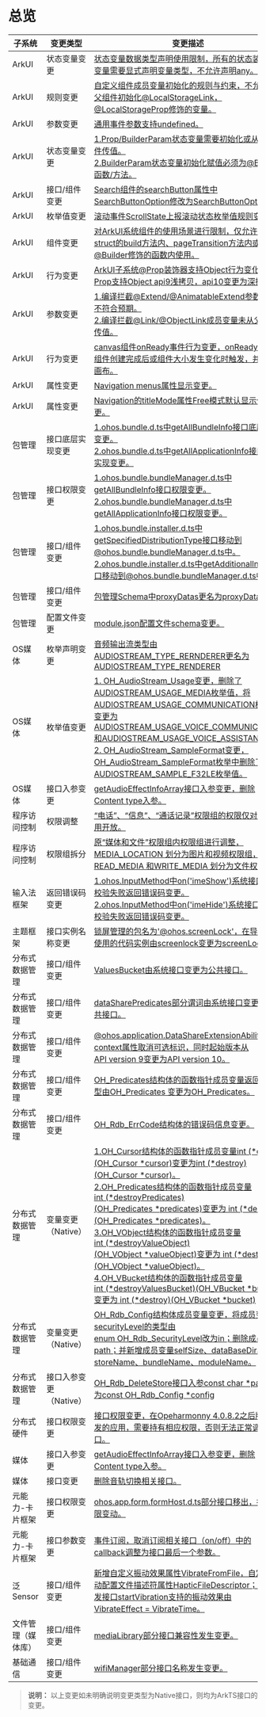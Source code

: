 # 总览


| 子系统 | 变更类型 | 变更描述 | 
| -------- | -------- | -------- |
| ArkUI | 状态变量变更 | [状态变量数据类型声明使用限制，所有的状态装饰器变量需要显式声明变量类型，不允许声明any。](changelogs-arkui.md#clarkui1-状态变量数据类型声明使用限制) | 
| ArkUI | 规则变更 | [自定义组件成员变量初始化的规则与约束，不允许从父组件初始化@LocalStorageLink，@LocalStorageProp修饰的变量。](changelogs-arkui.md#clarkui2-自定义组件成员变量初始化的规则与约束) | 
| ArkUI | 参数变更 | [通用事件参数支持undefined。](changelogs-arkui.md#clarkui3-通用事件参数支持undefined) | 
| ArkUI | 状态变量变更 | [1.Prop/BuilderParam状态变量需要初始化或从父组件传值。](changelogs-arkui.md#clarkui4-propbuilderparam-状态变量需要初始化或从父组件传值)<br/>[2.BuilderParam状态变量初始化赋值必须为@Builder函数/方法。](changelogs-arkui.md#clarkui5-builderparam-状态变量初始化赋值必须为builder函数方法) | 
| ArkUI | 接口/组件变更 | [Search组件的searchButton属性中SearchButtonOption修改为SearchButtonOptions。](changelogs-arkui.md#clarkui6-search组件的searchbutton属性中searchbuttonoption修改为searchbuttonoptions) | 
| ArkUI | 枚举值变更 | [滚动事件ScrollState上报滚动状态枚举值规则变更。](changelogs-arkui.md#clarkui7-滚动事件上报滚动状态枚举值规则变更) | 
| ArkUI | 组件变更 | [对ArkUI系统组件的使用场景进行限制，仅允许在struct的build方法内、pageTransition方法内或@Builder修饰的函数内使用。](changelogs-arkui.md#clarkui8-arkui系统组件使用限制) | 
| ArkUI | 行为变更 | [ArkUI子系统@Prop装饰器支持Object行为变化，Prop支持Object&nbsp;api9浅拷贝，api10变更为深拷贝。](changelogs-arkui.md#clarkui9-prop在api-9支持object浅拷贝api-10变更为深拷贝) | 
| ArkUI | 参数变更 | [1.编译拦截@Extend/@AnimatableExtend参数个数不符合预期。](changelogs-arkui.md#clarkui10-编译拦截extendanimatableextend参数个数不符合预期)<br/>[2.编译拦截@Link/@ObjectLink成员变量未从父组件传值。](changelogs-arkui.md#clarkui11-编译拦截linkobjectlink成员变量未从父组件传值) | 
| ArkUI | 行为变更 | [canvas组件onReady事件行为变更，onReady事件在组件创建完成后或组件大小发生变化时触发，并清空画布。](changelogs-arkui.md#clarkui12-canvas组件onready事件行为变更) | 
| ArkUI | 属性变更 | [Navigation menus属性显示变更。](changelogs-arkui.md#clarkui13-navigation-menus属性显示变更) |
| ArkUI | 属性变更 | [Navigation的titleMode属性Free模式默认显示位置变更。](changelogs-arkui.md#clarkui14-navigation的titlemode属性free模式默认显示位置变更) |
| 包管理 | 接口底层实现变更 | [1.ohos.bundle.d.ts中getAllBundleInfo接口底层实现变更。](changelogs-bundlemanager.md#clbundlemanager1-包管理ohosbundledts中getallbundleinfo接口底层实现变更)<br/>[2.ohos.bundle.d.ts中getAllApplicationInfo接口底层实现变更。](changelogs-bundlemanager.md#clbundlemanager2-包管理ohosbundledts中getallapplicationinfo接口底层实现变更) | 
| 包管理 | 接口权限变更 | [1.ohos.bundle.bundleManager.d.ts中getAllBundleInfo接口权限变更。](changelogs-bundlemanager.md#clbundlemanager3-包管理ohosbundlebundlemanagerdts中getallbundleinfo接口权限变更)<br/>[2.ohos.bundle.bundleManager.d.ts中getAllApplicationInfo接口权限变更。](changelogs-bundlemanager.md#clbundlemanager4-包管理ohosbundlebundlemanagerdts中getallapplicationinfo接口权限变更) | 
| 包管理 | 接口/组件变更 | [1.ohos.bundle.installer.d.ts中getSpecifiedDistributionType接口移动到@ohos.bundle.bundleManager.d.ts中。](changelogs-bundlemanager.md#clbundlemanager5-包管理ohosbundleinstallerdts中getspecifieddistributiontype接口移动到ohosbundlebundlemanagerdts中)<br/>[2.ohos.bundle.installer.d.ts中getAdditionalInfo接口移动到@ohos.bundle.bundleManager.d.ts中。](changelogs-bundlemanager.md#clbundlemanager6-包管理ohosbundleinstallerdts中getadditionalinfo接口移动到ohosbundlebundlemanagerdts中) | 
| 包管理 | 接口/组件变更 | [包管理Schema中proxyDatas更名为proxyData。](changelogs-bundlemanager.md#clbundlemanager7-应用配置文件modulejson5中proxydatas更名为proxydata) | 
| 包管理 | 配置文件变更 | [module.json配置文件schema变更。](https://gitee.com/openharmony/docs/blob/master/zh-cn/release-notes/changelogs/OpenHarmony_4.0.9.3/changelogs-bundlemanager.md) | 
| OS媒体 | 枚举声明变更 | [音频输出流类型由AUDIOSTREAM_TYPE_RERNDERER更名为AUDIOSTREAM_TYPE_RENDERER](changelogs-multimedia.md#clmultimedia1-音频c接口流类型枚举声明变更) | 
| OS媒体 | 枚举值变更 | [1.&nbsp;OH_AudioStream_Usage变更，删除了AUDIOSTREAM_USAGE_MEDIA枚举值，将AUDIOSTREAM_USAGE_COMMUNICATION枚举值变更为AUDIOSTREAM_USAGE_VOICE_COMMUNICATION和AUDIOSTREAM_USAGE_VOICE_ASSISTANT。](changelogs-multimedia.md#clmultimedia2-oh_audiostream_usage变更)<br/>[2.&nbsp;OH_AudioStream_SampleFormat变更，OH_AudioStream_SampleFormat枚举中删除了AUDIOSTREAM_SAMPLE_F32LE枚举值。](changelogs-multimedia.md#clmultimedia3-oh_audiostream_sampleformat变更删除audiostream_sample_f32le) | 
| OS媒体 | 接口入参变更 | [getAudioEffectInfoArray接口入参变更，删除Content&nbsp;type入参。](changelogs-multimedia.md#clmultimedia4-getaudioeffectinfoarray接口入参变更删除content-type入参) | 
| 程序访问控制 | 权限调整 | [“电话”、“信息”、“通话记录”权限组的权限仅对系统应用开放。](changelogs-accessToken.md#claccesstoken2-电话信息通话记录权限组的权限申请方式调整) | 
| 程序访问控制 | 权限组拆分 | [原“媒体和文件”权限组内权限组进行调整，MEDIA_LOCATION&nbsp;划分为图片和视频权限组，READ_MEDIA&nbsp;和WRITE_MEDIA&nbsp;划分为文件权限组。](changelogs-accessToken.md#claccesstoken1-媒体和文件权限组拆分) | 
| 输入法框架 | 返回错误码变更 | [1.ohos.InputMethod中on('imeShow')系统接口权限校验失败返回错误码变更。](changelogs-imf.md#climf1-ohosinputmethod中onimeshow系统接口权限校验失败返回错误码变更)<br/>[2.ohos.InputMethod中on('imeHide')系统接口权限校验失败返回错误码变更。](changelogs-imf.md#climf2-ohosinputmethod中onimehide系统接口权限校验失败返回错误码变更) | 
| 主题框架 | 接口实例名称变更 | [锁屏管理的包名为'@ohos.screenLock'，在导入时，使用的代码实例由screenlock变更为screenLock。](changelogs-screenlock.md#clscreenlock1-代码实例名称变更) | 
| 分布式数据管理 | 接口/组件变更 | [ValuesBucket由系统接口变更为公共接口。](changelogs-distributeddatamgr.md#cldistributeddatamgr1-valuesbucket由系统接口变更为公共接口) | 
| 分布式数据管理 | 接口/组件变更 | [dataSharePredicates部分谓词由系统接口变更为公共接口。](changelogs-distributeddatamgr.md#cldistributeddatamgr2-datasharepredicates部分谓词由系统接口变更为公共接口) | 
| 分布式数据管理 | 接口/组件变更 | [@ohos.application.DataShareExtensionAbility的context属性取消可选标识，同时起始版本从API&nbsp;version&nbsp;9变更为API&nbsp;version&nbsp;10。](changelogs-distributeddatamgr.md#cldistributeddatamgr3-datashareextensionability的context属性取消可选标识符) | 
| 分布式数据管理 | 接口/组件变更 | [OH_Predicates结构体的函数指针成员变量返回值类型由OH_Predicates&nbsp;变更为OH_Predicates。](changelogs-distributeddatamgr.md#cldistributeddatamgr4-oh_predicates结构体的函数指针成员变量返回值类型由oh_predicates变更为oh_predicates-) | 
| 分布式数据管理 | 接口/组件变更 | [OH_Rdb_ErrCode结构体的错误码信息变更。](changelogs-distributeddatamgr.md#cldistributeddatamgr5-oh_rdb_errcode结构体的错误码信息变更) | 
| 分布式数据管理 | 变量变更（Native） | [1.OH_Cursor结构体的函数指针成员变量int&nbsp;(*close)(OH_Cursor&nbsp;*cursor)变更为int&nbsp;(*destroy)(OH_Cursor&nbsp;*cursor)。](changelogs-distributeddatamgr.md#cldistributeddatamgr6-oh_cursor结构体的函数指针成员变量int-closeoh_cursor-cursor变更为int-destroyoh_cursor-cursor)<br/>[2.OH_Predicates结构体的函数指针成员变量int&nbsp;(*destroyPredicates)(OH_Predicates&nbsp;*predicates)变更为&nbsp;int&nbsp;(*destroy)(OH_Predicates&nbsp;*predicates)。](changelogs-distributeddatamgr.md#cldistributeddatamgr7-oh_predicates结构体的函数指针成员变量int-destroypredicatesoh_predicates-predicates变更为-int-destroyoh_predicates-predicates)<br/>[3.OH_VObject结构体的函数指针成员变量int&nbsp;(*destroyValueObject)(OH_VObject&nbsp;*valueObject)变更为&nbsp;int&nbsp;(*destroy)(OH_VObject&nbsp;*valueObject)。](changelogs-distributeddatamgr.md#cldistributeddatamgr8-oh_vobject结构体的函数指针成员变量int-destroyvalueobjectoh_vobject-valueobject变更为-int-destroyoh_vobject-valueobject)<br/>[4.OH_VBucket结构体的函数指针成员变量int&nbsp;(*destroyValuesBucket)(OH_VBucket&nbsp;*bucket)变更为&nbsp;int&nbsp;(*destroy)(OH_VBucket&nbsp;*bucket)](changelogs-distributeddatamgr.md#cldistributeddatamgr9-oh_vbucket结构体的函数指针成员变量int-destroyvaluesbucketoh_vbucket-bucket变更为-int-destroyoh_vbucket-bucket) | 
| 分布式数据管理 | 变量变更（Native） | [OH_Rdb_Config结构体成员变量变更，将成员变量securityLevel的类型由enum&nbsp;OH_Rdb_SecurityLevel改为in；删除成员变量path；并新增成员变量selfSize、dataBaseDir、storeName、bundleName、moduleName。](changelogs-distributeddatamgr.md#cldistributeddatamgr10-oh_rdb_config结构体成员变量变更) | 
| 分布式数据管理 | 接口入参变更（Native） | [OH_Rdb_DeleteStore接口入参const&nbsp;char&nbsp;*pat变更为const&nbsp;OH_Rdb_Config&nbsp;*config](changelogs-distributeddatamgr.md#cldistributeddatamgr11-oh_rdb_deletestore接口入参constchar-pat变更为const-oh_rdb_config-config) | 
| 分布式硬件 | 接口权限变更 | [接口权限变更，在Opeharmonny&nbsp;4.0.8.2之后版本开发的应用，需要持有相应权限，否则无法正常调用接口。](changelogs-device_manager.md) | 
| 媒体 | 接口入参变更 | [getAudioEffectInfoArray接口入参变更，删除Content&nbsp;type入参。](changelogs-multimedia.md#clmultimedia4-getaudioeffectinfoarray接口入参变更删除content-type入参) | 
| 媒体 | 接口变更 | [删除音轨切换相关接口。](changelogs-multimedia.md#clmultimedia5-播放功能接口变更) | 
| 元能力-卡片框架 | 接口权限变更 | [ohos.app.form.formHost.d.ts部分接口移出，接口权限变动。](changelogs-formfwk.md#clformfwk1-ohosappformformhostdts部分接口移出接口权限变动) | 
| 元能力-卡片框架 | 接口参数变更 | [事件订阅，取消订阅相关接口（on/off）中的callback调整为接口最后一个参数。](changelogs-formfwk.md#clformfwk2-事件订阅取消订阅相关接口onoff参数顺序调整) | 
| 泛Sensor | 接口/组件变更 | [新增自定义振动效果属性VibrateFromFile，自定义振动配置文件描述符属性HapticFileDescriptor；振动下发接口startVibration支持的振动效果由VibrateEffect&nbsp;=&nbsp;VibrateTime。](changelogs-miscdevice.md) | 
| 文件管理（媒体库） | 接口/组件变更 | [mediaLibrary部分接口兼容性发生变更。](changelogs-medialibrary.md#clfile1-medialibrary部分接口兼容性变更) | 
| 基础通信 | 接口/组件变更 | [wifiManager部分接口名称发生变更。](changelogs-wifiManager.md#clfile1-wifiManager部分接口名称发生变更) | 


> **说明：**
> 以上变更如未明确说明变更类型为Native接口，则均为ArkTS接口的变更。
<!--no_check-->